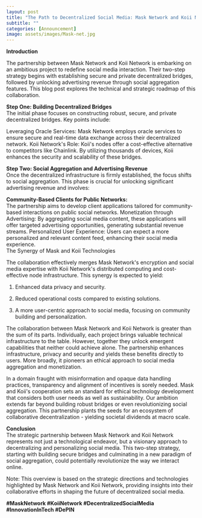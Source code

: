 ```yaml
---
layout: post
title: "The Path to Decentralized Social Media: Mask Network and Koii Network's Strategic Roadmap"
subtitle: ""
categories: [Announcement]
image: assets/images/Mask-net.jpg
---
```

**Introduction**

The partnership between Mask Network and Koii Network is embarking on an ambitious project to redefine social media interaction. Their two-step strategy begins with establishing secure and private decentralized bridges, followed by unlocking advertising revenue through social aggregation features. This blog post explores the technical and strategic roadmap of this collaboration.

**Step One: Building Decentralized Bridges**  
The initial phase focuses on constructing robust, secure, and private decentralized bridges. Key points include:

Leveraging Oracle Services: Mask Network employs oracle services to ensure secure and real-time data exchange across their decentralized network.
Koii Network's Role: Koii's nodes offer a cost-effective alternative to competitors like Chainlink. By utilizing thousands of devices, Koii enhances the security and scalability of these bridges.

**Step Two: Social Aggregation and Advertising Revenue**  
Once the decentralized infrastructure is firmly established, the focus shifts to social aggregation. This phase is crucial for unlocking significant advertising revenue and involves:

**Community-Based Clients for Public Networks:**  
The partnership aims to develop client applications tailored for community-based interactions on public social networks.
Monetization through Advertising: By aggregating social media content, these applications will offer targeted advertising opportunities, generating substantial revenue streams.
Personalized User Experience: Users can expect a more personalized and relevant content feed, enhancing their social media experience.  
The Synergy of Mask and Koii Technologies


The collaboration effectively merges Mask Network's encryption and social media expertise with Koii Network's distributed computing and cost-effective node infrastructure. This synergy is expected to yield:

1. Enhanced data privacy and security.

2. Reduced operational costs compared to existing solutions.

3. A more user-centric approach to social media, focusing on community building and personalization.

The collaboration between Mask Network and Koii Network is greater than the sum of its parts. Individually, each project brings valuable technical infrastructure to the table. However, together they unlock emergent capabilities that neither could achieve alone. The partnership enhances infrastructure, privacy and security and yields these benefits directly to users. More broadly, it pioneers an ethical approach to social media aggregation and monetization.

In a domain fraught with misinformation and opaque data handling practices, transparency and alignment of incentives is sorely needed. Mask and Koii's cooperation sets an standard for ethical technology development that considers both user needs as well as sustainability. Our ambition extends far beyond building robust bridges or even revolutionizing social aggregation. This partnership plants the seeds for an ecosystem of collaborative decentralization - yielding societal dividends at macro scale.

**Conclusion**  
The strategic partnership between Mask Network and Koii Network represents not just a technological endeavor, but a visionary approach to decentralizing and personalizing social media. This two-step strategy, starting with building secure bridges and culminating in a new paradigm of social aggregation, could potentially revolutionize the way we interact online.

Note: This overview is based on the strategic directions and technologies highlighted by Mask Network and Koii Network, providing insights into their collaborative efforts in shaping the future of decentralized social media.

**#MaskNetwork #KoiiNetwork #DecentralizedSocialMedia #InnovationInTech #DePIN**
